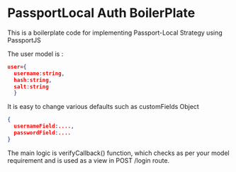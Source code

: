 # PassportLocal Auth BoilerPlate

This is a boilerplate code for implementing Passport-Local Strategy using PassportJS

The user model is : 
```json
user={
  username:string,
  hash:string,
  salt:string
  }
```
It is easy to change various defaults such as customFields Object
```json
{
  usernameField:....,
  passwordField:....
}
```
The main logic is verifyCallback() function, which checks as per your model requirement and is used as a view in POST /login route.
